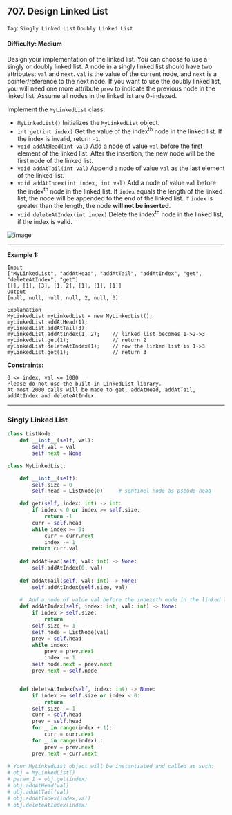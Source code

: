 ## 707. Design Linked List

```Tag```: ```Singly Linked List``` ```Doubly Linked List```

#### Difficulty: Medium

Design your implementation of the linked list. You can choose to use a singly or doubly linked list.
A node in a singly linked list should have two attributes: ```val``` and ```next```. ```val``` is the value of the current node, and ```next``` is a pointer/reference to the next node.
If you want to use the doubly linked list, you will need one more attribute ```prev``` to indicate the previous node in the linked list. Assume all nodes in the linked list are 0-indexed.

Implement the ```MyLinkedList``` class:

- ```MyLinkedList()``` Initializes the ```MyLinkedList``` object.
- ```int get(int index)``` Get the value of the index<sup>th</sup> node in the linked list. If the index is invalid, return ```-1```.
- ```void addAtHead(int val)``` Add a node of value ```val``` before the first element of the linked list. After the insertion, the new node will be the first node of the linked list.
- ```void addAtTail(int val)``` Append a node of value ```val``` as the last element of the linked list.
- ```void addAtIndex(int index, int val)``` Add a node of value ```val``` before the index<sup>th</sup> node in the linked list. If ```index``` equals the length of the linked list, the node will be appended to the end of the linked list. If ```index``` is greater than the length, the node __will not be inserted__.
- ```void deleteAtIndex(int index)``` Delete the index<sup>th</sup> node in the linked list, if the index is valid.
 
![image](https://user-images.githubusercontent.com/35042430/210198540-827fa2b9-44a5-4585-866e-a74d4115c734.png)

---

__Example 1:__
```
Input
["MyLinkedList", "addAtHead", "addAtTail", "addAtIndex", "get", "deleteAtIndex", "get"]
[[], [1], [3], [1, 2], [1], [1], [1]]
Output
[null, null, null, null, 2, null, 3]

Explanation
MyLinkedList myLinkedList = new MyLinkedList();
myLinkedList.addAtHead(1);
myLinkedList.addAtTail(3);
myLinkedList.addAtIndex(1, 2);    // linked list becomes 1->2->3
myLinkedList.get(1);              // return 2
myLinkedList.deleteAtIndex(1);    // now the linked list is 1->3
myLinkedList.get(1);              // return 3
```

__Constraints:__
```
0 <= index, val <= 1000
Please do not use the built-in LinkedList library.
At most 2000 calls will be made to get, addAtHead, addAtTail, addAtIndex and deleteAtIndex.
```

---

### Singly Linked List

```Python
class ListNode:
    def __init__(self, val):
        self.val = val
        self.next = None

class MyLinkedList:

    def __init__(self):
        self.size = 0
        self.head = ListNode(0)     # sentinel node as pseudo-head

    def get(self, index: int) -> int:
        if index < 0 or index >= self.size:
            return -1
        curr = self.head
        while index >= 0:
            curr = curr.next
            index -= 1
        return curr.val
        
    def addAtHead(self, val: int) -> None:
        self.addAtIndex(0, val)
        
    def addAtTail(self, val: int) -> None:
        self.addAtIndex(self.size, val)
                
    #  Add a node of value val before the indexeth node in the linked lis
    def addAtIndex(self, index: int, val: int) -> None:
        if index > self.size:
            return
        self.size += 1
        self.node = ListNode(val)
        prev = self.head
        while index:
            prev = prev.next
            index -= 1
        self.node.next = prev.next
        prev.next = self.node


    def deleteAtIndex(self, index: int) -> None:
        if index >= self.size or index < 0:
            return
        self.size -= 1
        curr = self.head
        prev = self.head
        for _ in range(index + 1):
            curr = curr.next
        for _ in range(index) :
            prev = prev.next
        prev.next = curr.next
        
# Your MyLinkedList object will be instantiated and called as such:
# obj = MyLinkedList()
# param_1 = obj.get(index)
# obj.addAtHead(val)
# obj.addAtTail(val)
# obj.addAtIndex(index,val)
# obj.deleteAtIndex(index)
```

